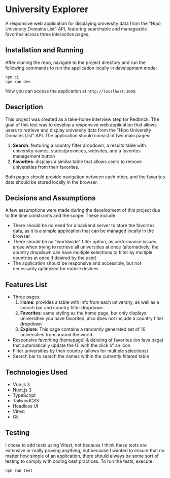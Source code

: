 # University Explorer

A responsive web application for displaying university data from the "Hipo University Domains List" API, featuring searchable and manageable favorites across three interactive pages.

## Installation and Running

After cloning the repo, navigate to the project directory and run the following commands to run the application locally in development mode:

```
npm ci
npm run dev
```

Now you can access the application at `http://localhost:3000`.

## Description

This project was created as a take-home interview step for Redbrick. The goal of this test was to develop a responsive web application that allows users to retrieve and display university data from the "Hipo University Domains List" API. The application should consist of two main pages:

1. **Search**: featuring a country filter dropdown, a results table with university names, states/provinces, websites, and a favorites management button
2. **Favorites**: displays a similar table that allows users to remove universities from their favorites.

Both pages should provide navigation between each other, and the favorites data should be stored locally in the browser.

## Decisions and Assumptions

A few assumptions were made during the development of this project due to the time constraints and the scope. These include:

- There should be no need for a backend server to store the favorites data, as it is a simple application that can be managed locally in the browser
- There should be no "worldwide" filter option, as performance issues arose when trying to retrieve all universities at once (alternatively, the country dropdown can have multiple selections to filter by multiple countries at once if desired by the user)
- The application should be responsive and accessible, but not necessarily optimized for mobile devices

## Features List

- Three pages:
  1. **Home**: provides a table with info from each university, as well as a search bar and country filter dropdown
  2. **Favorites**: same styling as the home page, but only displays universities you have favorited, also does not include a country filter dropdown
  3. **Explore**: This page contains a randomly generated set of 10 universities from around the world.
- Responsive favoriting (homepage) & deleting of favorites (on favs page) that automatically update the UI with the click of an icon
- Filter universities by their country (allows for multiple selections)
- Search bar to search the names within the currently filtered table

## Technologies Used

- Vue.js 3
- Nuxt.js 3
- TypeScript
- TailwindCSS
- Headless UI
- Vitest
- Git

## Testing

I chose to add tests using Vitest, not because I think these tests are extensive or really proving anything, but because I wanted to ensure that no matter how simple of an application, there should always be some sort of testing to comply with coding best practices.
To run the tests, execute:

```
npm run test
```
